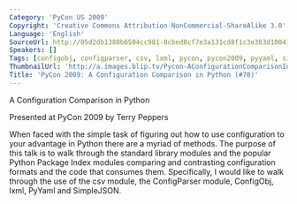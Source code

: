 ```yaml
---
Category: 'PyCon US 2009'
Copyright: 'Creative Commons Attribution-NonCommercial-ShareAlike 3.0'
Language: 'English'
SourceUrl: http://05d2db1380b6504cc981-8cbed8cf7e3a131cd8f1c3e383d10041.r93.cf2.rackcdn.com/pycon-us-2009/210_pycon-2009-a-configuration-comparison-in-python-70.mp4
Speakers: []
Tags: [configobj, configparser, csv, lxml, pycon, pycon2009, pyyaml, simplejson]
ThumbnailUrl: 'http://a.images.blip.tv/Pycon-AConfigurationComparisonInPython235-852.jpg'
Title: 'PyCon 2009: A Configuration Comparison in Python (#70)'
---
```

A Configuration Comparison in Python

  
Presented at PyCon 2009 by Terry Peppers

  
When faced with the simple task of figuring out how to use configuration to
your advantage in Python there are a myriad of methods. The purpose of this
talk is to walk through the standard library modules and the popular Python
Package Index modules comparing and contrasting configuration formats and the
code that consumes them. Specifically, I would like to walk through the use of
the csv module, the ConfigParser module, ConfigObj, lxml, PyYaml and
SimpleJSON.
